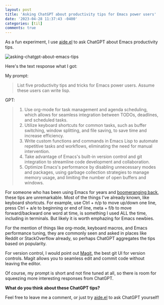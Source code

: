 ```yaml
---
layout: post
title: 'Asking ChatGPT about productivity tips for Emacs power users'
date: '2023-04-28 11:37:43 -0400'
categories: [til]
comments: true
---
```


As a fun experiment, I use [aide.el](https://emacstil.com/til/2021/12/28/playing-with-openai/)  to ask ChatGPT about Emacs productivity tips.

![asking-chatgpt-about-emacs-tips](https://user-images.githubusercontent.com/2715151/235202162-cc8cb7c5-5153-4335-92d6-b211363c4d26.gif)

Here's the text response what I got:

My prompt:

> List five productivity tips and tricks for Emacs power users. Assume these users
can write lisp.

GPT:

> 1. Use org-mode for task management and agenda scheduling, which allows for seamless integration between TODOs, deadlines, and scheduled tasks.
> 2. Utilize keyboard shortcuts for common tasks, such as buffer switching, window splitting, and file saving, to save time and increase efficiency.
> 3. Write custom functions and commands in Emacs Lisp to automate repetitive tasks and workflows, eliminating the need for manual intervention.
> 4. Take advantage of Emacs's built-in version control and git integration to streamline code development and collaboration.
> 5. Optimize Emacs's performance by disabling unnecessary modes and packages, using garbage collection strategies to manage memory usage, and limiting the number of open buffers and windows.

For someone who has been using Emacs for years and [boomeranging back](https://junjizhi.com/all/experience/2021/09/03/back-to-emacs/), these tips are unremarkable. Most of the things I've already known,
   like keyboard shortcuts. For example, use Ctrl + n/p to move up/down one
   line, press Ctrl + a/e to beginning or end of line, meta + f/b to move
   forward/backward one word at time, is something I used ALL the time,
   including in terminals. But likely it is worth emphazing for Emacs newbies.

For the mention of things like org-mode, keyboard macros, and Emacs performance tuning, they are commonly seen and asked in places like Reddit or StackOverflow already, so perhaps ChatGPT aggregates the tips based on popularity.  

For version control, I would point out [Magit](https://magit.vc/), the best git UI for version
   controls. Magit allows you to seamless edit and commit code without leaving
   the editor.

Of course, my prompt is short and not fine tuned at all, so there is room for squeezing more interesting responses from ChatGPT.

__What do you think about these ChatGPT tips?__

Feel free to leave me a comment, or just try  [aide.el](https://emacstil.com/til/2021/12/28/playing-with-openai/) to ask ChatGPT  yourself!
